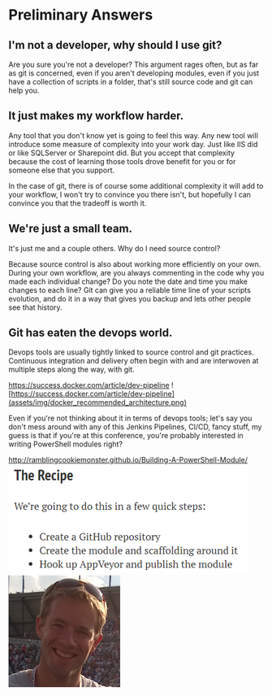 # Preliminary Answers

## I'm not a developer, why should I use git?

Are you sure you're not a developer? This argument rages often, but as far as git
is concerned, even if you aren't developing modules, even if you just have a
collection of scripts in a folder, that's still source code and git can help you.

## It just makes my workflow harder.

Any tool that you don't know yet is going to feel this way. Any new tool will
introduce some measure of complexity into your work day. Just like IIS did or
like SQLServer or Sharepoint did. But you accept that complexity because the cost
of learning those tools drove benefit for you or for someone else that you support.

In the case of git, there is of course some additional complexity it will add to
your workflow, I won't try to convince you there isn't, but hopefully I can
convince you that the tradeoff is worth it.

## We're just a small team.

It's just me and a couple others. Why do I need source control?

Because source control is also about working more efficiently on your own.
During your own workflow, are you always commenting in the code why you made
each individual change? Do you note the date and time you make changes to each
line? Git can give you a reliable time line of your scripts evolution, and do it
in a way that gives you backup and lets other people see that history.

## Git has eaten the devops world.

Devops tools are usually tightly linked to source control and git practices.
Continuous integration and delivery often begin with and are interwoven at
multiple steps along the way, with git.

https://success.docker.com/article/dev-pipeline
![https://success.docker.com/article/dev-pipeline](assets/img/docker_recommended_architecture.png)

Even if you're not thinking about it in terms of devops tools; let's say you
don't mess around with any of this Jenkins Pipelines, CI/CD, fancy stuff, my
guess is that if you're at this conference, you're probably interested in
writing PowerShell modules right?



http://ramblingcookiemonster.github.io/Building-A-PowerShell-Module/
![the recipe](assets\img\warren_frame_new_ps_module.PNG)
![head shot](assets\img\warren_frame_bio_pic.png)